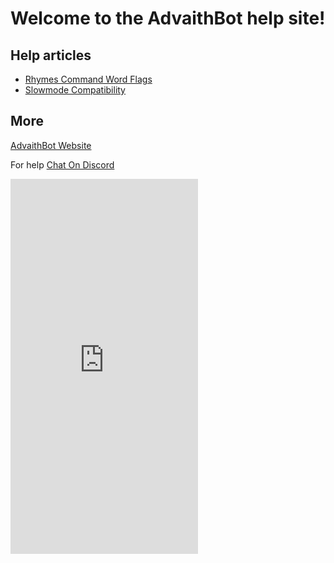 # Welcome to the AdvaithBot help site!

## Help articles
* [Rhymes Command Word Flags](wordflags)
* [Slowmode Compatibility](slowmode)

## More
[AdvaithBot Website](https://advaithbot.com)

For help [Chat On Discord](https://discord.gg/WxPH3Fc)

<amp-iframe class="rounded" src="https://titanembeds.com/embed/398998849026261003?theme=DiscordDark&defaultchannel=399069831820869632&css=217&scrollbartheme=inset-dark&fixedsidenav=true&lockscrollbar=true" height="600" frameborder="0" sandbox="allow-scripts allow-same-origin"><noscript><iframe class="rounded" src="https://titanembeds.com/embed/398998849026261003?theme=DiscordDark&defaultchannel=399069831820869632&css=217&scrollbartheme=inset-dark&fixedsidenav=true&lockscrollbar=true" height="600" frameborder="0" sandbox="allow-scripts allow-same-origin"></iframe></noscript></amp-iframe>

